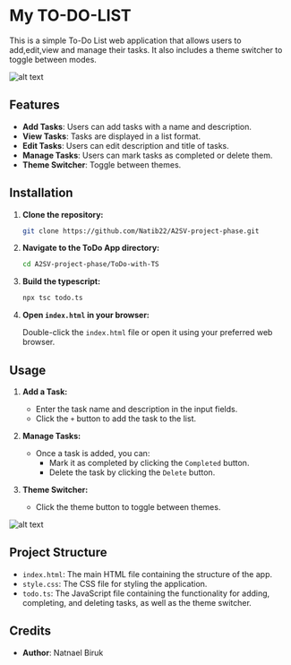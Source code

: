 # My TO-DO-LIST

This is a simple To-Do List web application that allows users to add,edit,view and manage their tasks. It also includes a theme switcher to toggle between modes.

![alt text](</screenshots/Screenshot 2024-08-05 at 1.52.39 in the afternoon.png>)

## Features

- **Add Tasks**: Users can add tasks with a name and description.
- **View Tasks**: Tasks are displayed in a list format.
- **Edit Tasks**: Users can edit description and title of tasks.
- **Manage Tasks**: Users can mark tasks as completed or delete them.
- **Theme Switcher**: Toggle between themes.

## Installation

1. **Clone the repository:**

   ```bash
   git clone https://github.com/Natib22/A2SV-project-phase.git
   ```

2. **Navigate to the ToDo App directory:**

   ```bash
   cd A2SV-project-phase/ToDo-with-TS
   ```

3. **Build the typescript:**

   ```bash
   npx tsc todo.ts
   ```

4. **Open `index.html` in your browser:**

   Double-click the `index.html` file or open it using your preferred web browser.

## Usage

1. **Add a Task:**

   - Enter the task name and description in the input fields.
   - Click the `+` button to add the task to the list.

2. **Manage Tasks:**

   - Once a task is added, you can:
     - Mark it as completed by clicking the `Completed` button.
     - Delete the task by clicking the `Delete` button.

3. **Theme Switcher:**
   - Click the theme button to toggle between themes.

![alt text](</screenshots/Screenshot 2024-08-05 at 1.53.12 in the afternoon.png>)

## Project Structure

- `index.html`: The main HTML file containing the structure of the app.
- `style.css`: The CSS file for styling the application.
- `todo.ts`: The JavaScript file containing the functionality for adding, completing, and deleting tasks, as well as the theme switcher.

## Credits

- **Author**: Natnael Biruk
